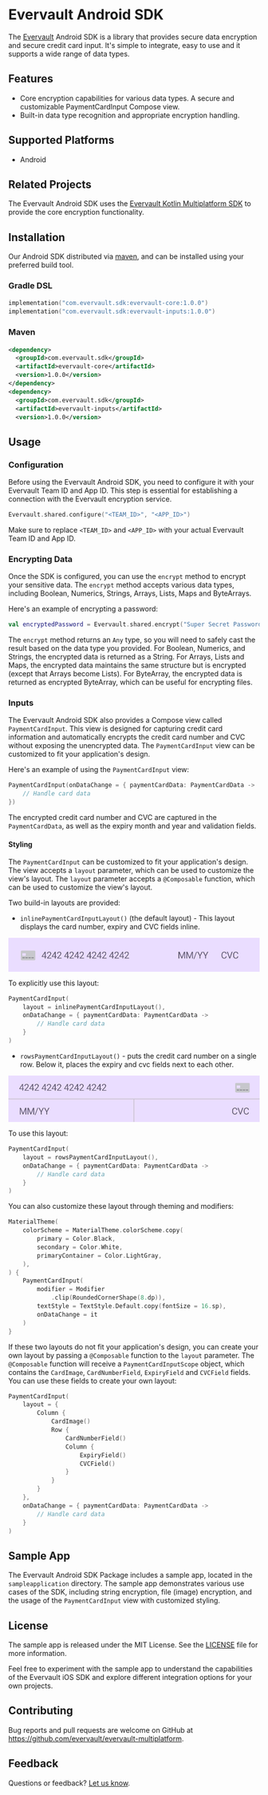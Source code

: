 # Evervault Android SDK

The [Evervault](https://evervault.com/) Android SDK is a library that provides secure data encryption and secure credit card input. It's simple to integrate, easy to use and it supports a wide range of data types.

## Features
- Core encryption capabilities for various data types.
A secure and customizable PaymentCardInput Compose view.
- Built-in data type recognition and appropriate encryption handling.

## Supported Platforms
- Android

## Related Projects

The Evervault Android SDK uses the [Evervault Kotlin Multiplatform SDK](https://github.com/evervault/evervault-multiplatform) to provide the core encryption functionality. 

## Installation

Our Android SDK distributed via [maven](https://search.maven.org/artifact/com.evervault.sdk/lib), and can be installed using your preferred build tool.

### Gradle DSL

```kotlin
implementation("com.evervault.sdk:evervault-core:1.0.0")
implementation("com.evervault.sdk:evervault-inputs:1.0.0")
```

### Maven

```xml
<dependency>
  <groupId>com.evervault.sdk</groupId>
  <artifactId>evervault-core</artifactId>
  <version>1.0.0</version>
</dependency>
<dependency>
  <groupId>com.evervault.sdk</groupId>
  <artifactId>evervault-inputs</artifactId>
  <version>1.0.0</version>
```

## Usage

### Configuration

Before using the Evervault Android SDK, you need to configure it with your Evervault Team ID and App ID. This step is essential for establishing a connection with the Evervault encryption service.

```kotlin
Evervault.shared.configure("<TEAM_ID>", "<APP_ID>")
```

Make sure to replace `<TEAM_ID>` and `<APP_ID>` with your actual Evervault Team ID and App ID.

### Encrypting Data

Once the SDK is configured, you can use the `encrypt` method to encrypt your sensitive data. The `encrypt` method accepts various data types, including Boolean, Numerics, Strings, Arrays, Lists, Maps and ByteArrays.

Here's an example of encrypting a password:

```kotlin
val encryptedPassword = Evervault.shared.encrypt("Super Secret Password")
```

The `encrypt` method returns an `Any` type, so you will need to safely cast the result based on the data type you provided. For Boolean, Numerics, and Strings, the encrypted data is returned as a String. For Arrays, Lists and Maps, the encrypted data maintains the same structure but is encrypted (except that Arrays become Lists). For ByteArray, the encrypted data is returned as encrypted ByteArray, which can be useful for encrypting files.

### Inputs

The Evervault Android SDK also provides a Compose view called `PaymentCardInput`. This view is designed for capturing credit card information and automatically encrypts the credit card number and CVC without exposing the unencrypted data. The `PaymentCardInput` view can be customized to fit your application's design.

Here's an example of using the `PaymentCardInput` view:

```kotlin
PaymentCardInput(onDataChange = { paymentCardData: PaymentCardData ->
    // Handle card data
})
```

The encrypted credit card number and CVC are captured in the `PaymentCardData`, as well as the expiry month and year and validation fields.

#### Styling

The `PaymentCardInput` can be customized to fit your application's design. The view accepts a `layout` parameter, which can be used to customize the view's layout. The `layout` parameter accepts a `@Composable` function, which can be used to customize the view's layout. 

Two build-in layouts are provided:

- `inlinePaymentCardInputLayout()` (the default layout) - This layout displays the card number, expiry and CVC fields inline.

<img src="https://github.com/evervault/evervault-android/blob/main/inline.png?raw=true" alt="inlinePaymentCardInputLayout" align="center"/>

To explicitly use this layout:

```kotlin
PaymentCardInput(
    layout = inlinePaymentCardInputLayout(),
    onDataChange = { paymentCardData: PaymentCardData ->
        // Handle card data
    }
)
```

- `rowsPaymentCardInputLayout()` - puts the credit card number on a single row. Below it, places the expiry and cvc fields next to each other.

<img src="https://github.com/evervault/evervault-android/blob/main/rows.png?raw=true" alt="rowsPaymentCardInputLayout" align="center"/>

To use this layout:
    
```kotlin
PaymentCardInput(
    layout = rowsPaymentCardInputLayout(),
    onDataChange = { paymentCardData: PaymentCardData ->
        // Handle card data
    }
)
```

You can also customize these layout through theming and modifiers:

```kotlin
MaterialTheme(
    colorScheme = MaterialTheme.colorScheme.copy(
        primary = Color.Black,
        secondary = Color.White,
        primaryContainer = Color.LightGray,
    ),
) {
    PaymentCardInput(
        modifier = Modifier
            .clip(RoundedCornerShape(8.dp)),
        textStyle = TextStyle.Default.copy(fontSize = 16.sp),
        onDataChange = it
    )
}
```

If these two layouts do not fit your application's design, you can create your own layout by passing a `@Composable` function to the `layout` parameter. The `@Composable` function will receive a `PaymentCardInputScope` object, which contains the `CardImage`, `CardNumberField`, `ExpiryField` and `CVCField` fields. You can use these fields to create your own layout:

```kotlin
PaymentCardInput(
    layout = {
        Column {
            CardImage()
            Row {
                CardNumberField()
                Column {
                    ExpiryField()
                    CVCField()
                }
            }
        }
    },
    onDataChange = { paymentCardData: PaymentCardData ->
        // Handle card data
    }
)
```

## Sample App

The Evervault Android SDK Package includes a sample app, located in the `sampleapplication` directory. The sample app demonstrates various use cases of the SDK, including string encryption, file (image) encryption, and the usage of the `PaymentCardInput` view with customized styling.

## License

The sample app is released under the MIT License. See the [LICENSE](https://github.com/evervault/evervault-multiplatform/blob/main/LICENSE) file for more information.

Feel free to experiment with the sample app to understand the capabilities of the Evervault iOS SDK and explore different integration options for your own projects.

## Contributing

Bug reports and pull requests are welcome on GitHub at https://github.com/evervault/evervault-multiplatform.

## Feedback

Questions or feedback? [Let us know](mailto:support@evervault.com).
